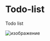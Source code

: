 # Todo-list
Todo list

![изображение](https://github.com/felhan/Todo-list/assets/68645175/a6e19028-5c81-4487-8f83-8967a3522026)
